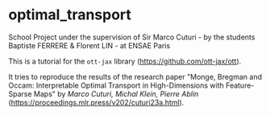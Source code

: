 # optimal_transport
School Project under the supervision of Sir Marco Cuturi - by the students Baptiste FERRERE &amp; Florent LIN - at ENSAE Paris

This is a tutorial for the `ott-jax` library (https://github.com/ott-jax/ott). 

It tries to reproduce the results of the research paper "Monge, Bregman and Occam: Interpretable Optimal Transport in High-Dimensions with Feature-Sparse Maps" by 
*Marco Cuturi, Michal Klein, Pierre Ablin* (https://proceedings.mlr.press/v202/cuturi23a.html).
